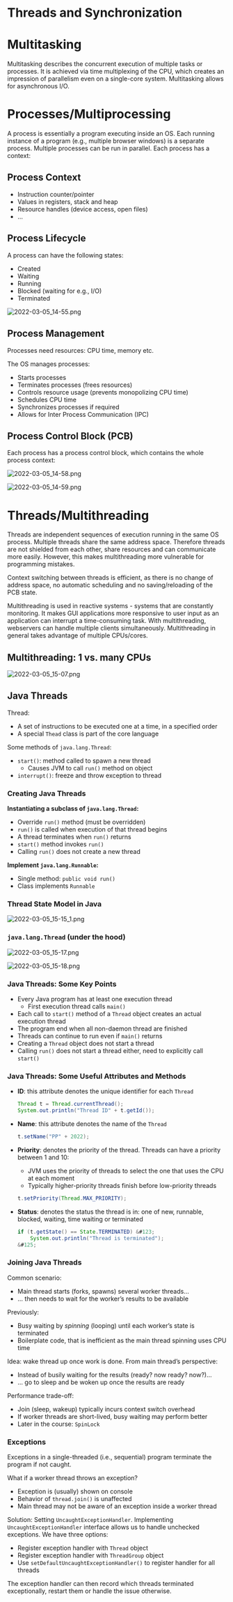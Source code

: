 # Threads and Synchronization

# Multitasking

Multitasking describes the concurrent execution of multiple tasks or processes. It is achieved via time multiplexing of the CPU, which creates an impression of parallelism even on a single-core system. Multitasking allows for asynchronous I/O.

# Processes/Multiprocessing

A process is essentially a program executing inside an OS. Each running instance of a program (e.g., multiple browser windows) is a separate process. Multiple processes can be run in parallel. Each process has a context:

## Process Context

- Instruction counter/pointer
- Values in registers, stack and heap
- Resource handles (device access, open files)
- ...

## Process Lifecycle

A process can have the following states:

- Created
- Waiting
- Running
- Blocked (waiting for e.g., I/O)
- Terminated

![2022-03-05_14-55.png](Threads%20and%20Synchronization%208eed6a728f094eb6ab3696275989e0c2/2022-03-05_14-55.png)

## Process Management

Processes need resources: CPU time, memory etc.

The OS manages processes:

- Starts processes
- Terminates processes (frees resources)
- Controls resource usage (prevents monopolizing CPU time)
- Schedules CPU time
- Synchronizes processes if required
- Allows for Inter Process Communication (IPC)

## Process Control Block (PCB)

Each process has a process control block, which contains the whole process context:

![2022-03-05_14-58.png](Threads%20and%20Synchronization%208eed6a728f094eb6ab3696275989e0c2/2022-03-05_14-58.png)

![2022-03-05_14-59.png](Threads%20and%20Synchronization%208eed6a728f094eb6ab3696275989e0c2/2022-03-05_14-59.png)

# Threads/Multithreading

Threads are independent sequences of execution running in the same OS process. Multiple threads share the same address space. Therefore threads are not shielded from each other, share resources and can communicate more easily. However, this makes multithreading more vulnerable for programming mistakes.

Context switching between threads is efficient, as there is no change of address space, no automatic scheduling and no saving/reloading of the PCB state.

Multithreading is used in reactive systems - systems that are constantly monitoring. It makes GUI applications more responsive to user input as an application can interrupt a time-consuming task. With multithreading, webservers can handle multiple clients simultaneously. Multithreading in general takes advantage of multiple CPUs/cores.

## Multithreading: 1 vs. many CPUs

![2022-03-05_15-07.png](Threads%20and%20Synchronization%208eed6a728f094eb6ab3696275989e0c2/2022-03-05_15-07.png)

## Java Threads

Thread:

- A set of instructions to be executed one at a time, in a specified order
- A special `Thead` class is part of the core language

Some methods of `java.lang.Thread`:

- `start()`: method called to spawn a new thread
    - Causes JVM to call `run()` method on object
- `interrupt()`: freeze and throw exception to thread

### Creating Java Threads

**Instantiating a subclass of `java.lang.Thread`:**

- Override `run()` method (must be overridden)
- `run()` is called when execution of that thread begins
- A thread terminates when `run()` returns
- `start()` method invokes `run()`
- Calling `run()` does not create a new thread

**Implement `java.lang.Runnable`:**

- Single method: `public void run()`
- Class implements `Runnable`

### Thread State Model in Java

![2022-03-05_15-15_1.png](Threads%20and%20Synchronization%208eed6a728f094eb6ab3696275989e0c2/2022-03-05_15-15_1.png)

### `java.lang.Thread` (under the hood)

![2022-03-05_15-17.png](Threads%20and%20Synchronization%208eed6a728f094eb6ab3696275989e0c2/2022-03-05_15-17.png)

![2022-03-05_15-18.png](Threads%20and%20Synchronization%208eed6a728f094eb6ab3696275989e0c2/2022-03-05_15-18.png)

### Java Threads: Some Key Points

- Every Java program has at least one execution thread
    - First execution thread calls `main()`
- Each call to `start()` method of a `Thread` object creates an actual execution thread
- The program end when all non-daemon thread are finished
- Threads can continue to run even if `main()` returns
- Creating a `Thread` object does not start a thread
- Calling `run()` does not start a thread either, need to explicitly call `start()`

### Java Threads: Some Useful Attributes and Methods

- **ID**: this attribute denotes the unique identifier for each `Thread`
    
    ```java
    Thread t = Thread.currentThread();
    System.out.println("Thread ID" + t.getId());
    ```
    
- **Name**: this attribute denotes the name of the `Thread`
    
    ```java
    t.setName("PP" + 2022);
    ```
    
- **Priority**: denotes the priority of the thread. Threads can have a priority between 1 and 10:
    - JVM uses the priority of threads to select the one that uses the CPU at each moment
    - Typically higher-priority threads finish before low-priority threads
    
    ```java
    t.setPriority(Thread.MAX_PRIORITY);
    ```
    
- **Status**: denotes the status the thread is in: one of new, runnable, blocked, waiting, time waiting or terminated
    
    ```java
    if (t.getState() == State.TERMINATED) &#123;
        System.out.println("Thread is terminated");
    &#125;
    ```
    

### Joining Java Threads

Common scenario:

- Main thread starts (forks, spawns) several worker threads...
- ... then needs to wait for the worker’s results to be available

Previously:

- Busy waiting by *spinning* (looping) until each worker’s state is terminated
- Boilerplate code, that is inefficient as the main thread spinning uses CPU time

Idea: wake thread up once work is done. From main thread’s perspective:

- Instead of busily waiting for the results (ready? now ready? now?)...
- ... go to sleep and be woken up once the results are ready

Performance trade-off:

- Join (sleep, wakeup) typically incurs context switch overhead
- If worker threads are short-lived, busy waiting may perform better
- Later in the course: `SpinLock`

### Exceptions

Exceptions in a single-threaded (i.e., sequential) program terminate the program if not caught.

What if a worker thread throws an exception?

- Exception is (usually) shown on console
- Behavior of `thread.join()` is unaffected
- Main thread may not be aware of an exception inside a worker thread

Solution: Setting `UncaughtExceptionHandler`. Implementing `UncaughtExceptionHandler` interface allows us to handle unchecked exceptions. We have three options:

- Register exception handler with `Thread` object
- Register exception handler with `ThreadGroup` object
- Use `setDefaultUncaughtExceptionHandler()` to register handler for all threads

The exception handler can then record which threads terminated exceptionally, restart them or handle the issue otherwise.